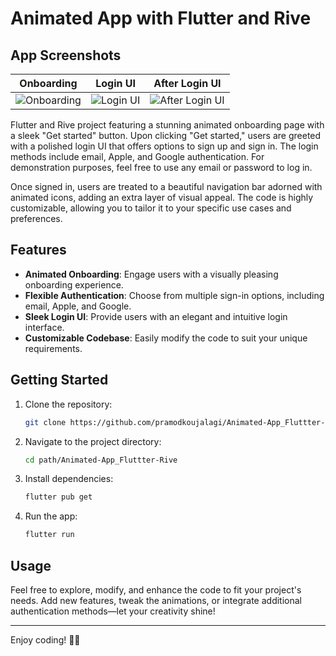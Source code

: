 # Animated App with Flutter and Rive

## App Screenshots

| Onboarding | Login UI | After Login UI |
|------------|----------|-----------------|
| ![Onboarding](path/to/your/app/onboarding.png) | ![Login UI](path/to/your/app/login.png) | ![After Login UI](path/to/your/app/after_login.png) |

Flutter and Rive project featuring a stunning animated onboarding page with a sleek "Get started" button. Upon clicking "Get started," users are greeted with a polished login UI that offers options to sign up and sign in. The login methods include email, Apple, and Google authentication. For demonstration purposes, feel free to use any email or password to log in.

Once signed in, users are treated to a beautiful navigation bar adorned with animated icons, adding an extra layer of visual appeal. The code is highly customizable, allowing you to tailor it to your specific use cases and preferences.

## Features

- **Animated Onboarding**: Engage users with a visually pleasing onboarding experience.
- **Flexible Authentication**: Choose from multiple sign-in options, including email, Apple, and Google.
- **Sleek Login UI**: Provide users with an elegant and intuitive login interface.
- **Customizable Codebase**: Easily modify the code to suit your unique requirements.

## Getting Started

1. Clone the repository:

   ```bash
   git clone https://github.com/pramodkoujalagi/Animated-App_Fluttter-Rive.git
   ```

2. Navigate to the project directory:

   ```bash
   cd path/Animated-App_Fluttter-Rive
   ```

3. Install dependencies:

   ```bash
   flutter pub get
   ```

4. Run the app:

   ```bash
   flutter run
   ```

## Usage

Feel free to explore, modify, and enhance the code to fit your project's needs. Add new features, tweak the animations, or integrate additional authentication methods—let your creativity shine!

---

Enjoy coding! 🚀✨
